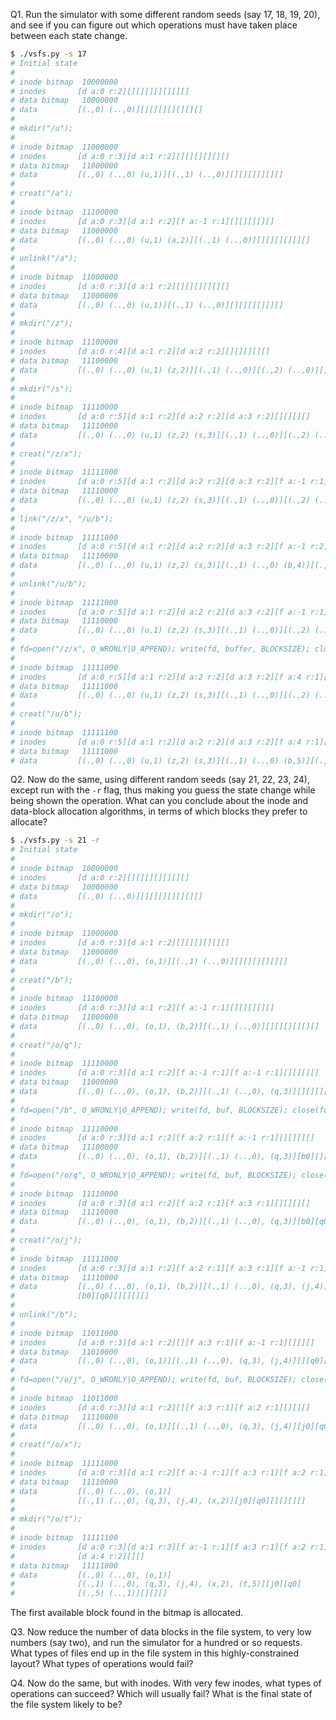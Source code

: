 Q1. Run the simulator with some different random seeds (say 17, 18, 19, 20), and see if you can figure out which operations must have taken place between each state change.

```sh
$ ./vsfs.py -s 17
# Initial state
#
# inode bitmap  10000000
# inodes       [d a:0 r:2][][][][][][][]
# data bitmap   10000000
# data         [(.,0) (..,0)][][][][][][][]
#
# mkdir("/u");
#
# inode bitmap  11000000
# inodes       [d a:0 r:3][d a:1 r:2][][][][][][]
# data bitmap   11000000
# data         [(.,0) (..,0) (u,1)][(.,1) (..,0)][][][][][][]
#
# creat("/a");
#
# inode bitmap  11100000
# inodes       [d a:0 r:3][d a:1 r:2][f a:-1 r:1][][][][][]
# data bitmap   11000000
# data         [(.,0) (..,0) (u,1) (a,2)][(.,1) (..,0)][][][][][][]
#
# unlink("/a");
#
# inode bitmap  11000000
# inodes       [d a:0 r:3][d a:1 r:2][][][][][][]
# data bitmap   11000000
# data         [(.,0) (..,0) (u,1)][(.,1) (..,0)][][][][][][]
#
# mkdir("/z");
#
# inode bitmap  11100000
# inodes       [d a:0 r:4][d a:1 r:2][d a:2 r:2][][][][][]
# data bitmap   11100000
# data         [(.,0) (..,0) (u,1) (z,2)][(.,1) (..,0)][(.,2) (..,0)][][][][][]
#
# mkdir("/s");
#
# inode bitmap  11110000
# inodes       [d a:0 r:5][d a:1 r:2][d a:2 r:2][d a:3 r:2][][][][]
# data bitmap   11110000
# data         [(.,0) (..,0) (u,1) (z,2) (s,3)][(.,1) (..,0)][(.,2) (..,0)][(.,3) (..,0)][][][][]
#
# creat("/z/x");
#
# inode bitmap  11111000
# inodes       [d a:0 r:5][d a:1 r:2][d a:2 r:2][d a:3 r:2][f a:-1 r:1][][][]
# data bitmap   11110000
# data         [(.,0) (..,0) (u,1) (z,2) (s,3)][(.,1) (..,0)][(.,2) (..,0) (x,4)][(.,3) (..,0)][][][][]
#
# link("/z/x", "/u/b");
#
# inode bitmap  11111000
# inodes       [d a:0 r:5][d a:1 r:2][d a:2 r:2][d a:3 r:2][f a:-1 r:2][][][]
# data bitmap   11110000
# data         [(.,0) (..,0) (u,1) (z,2) (s,3)][(.,1) (..,0) (b,4)][(.,2) (..,0) (x,4)][(.,3) (..,0)][][][][]
#
# unlink("/u/b");
#
# inode bitmap  11111000
# inodes       [d a:0 r:5][d a:1 r:2][d a:2 r:2][d a:3 r:2][f a:-1 r:1][][][]
# data bitmap   11110000
# data         [(.,0) (..,0) (u,1) (z,2) (s,3)][(.,1) (..,0)][(.,2) (..,0) (x,4)][(.,3) (..,0)][][][][]
#
# fd=open("/z/x", O_WRONLY|O_APPEND); write(fd, buffer, BLOCKSIZE); close(fd);
#
# inode bitmap  11111000
# inodes       [d a:0 r:5][d a:1 r:2][d a:2 r:2][d a:3 r:2][f a:4 r:1][][][]
# data bitmap   11111000
# data         [(.,0) (..,0) (u,1) (z,2) (s,3)][(.,1) (..,0)][(.,2) (..,0) (x,4)][(.,3) (..,0)][v][][][]
#
# creat("/u/b");
#
# inode bitmap  11111100
# inodes       [d a:0 r:5][d a:1 r:2][d a:2 r:2][d a:3 r:2][f a:4 r:1][f a:-1 r:1][][]
# data bitmap   11111000
# data         [(.,0) (..,0) (u,1) (z,2) (s,3)][(.,1) (..,0) (b,5)][(.,2) (..,0) (x,4)][(.,3) (..,0)][v][][][]
```

Q2. Now do the same, using different random seeds (say 21, 22, 23, 24), except run with the `-r` flag, thus making you guess the state change while being shown the operation. What can you conclude about the inode and data-block allocation algorithms, in terms of which blocks they prefer to allocate?

```sh
$ ./vsfs.py -s 21 -r
# Initial state
#
# inode bitmap  10000000
# inodes       [d a:0 r:2][][][][][][][]
# data bitmap   10000000
# data         [(.,0) (..,0)][][][][][][][]
#
# mkdir("/o");
#
# inode bitmap  11000000
# inodes       [d a:0 r:3][d a:1 r:2][][][][][][]
# data bitmap   11000000
# data         [(.,0) (..,0), (o,1)][(.,1) (..,0)][][][][][][]
#
# creat("/b");
#
# inode bitmap  11100000
# inodes       [d a:0 r:3][d a:1 r:2][f a:-1 r:1][][][][][]
# data bitmap   11000000
# data         [(.,0) (..,0), (o,1), (b,2)][(.,1) (..,0)][][][][][][]
#
# creat("/o/q");
#
# inode bitmap  11110000
# inodes       [d a:0 r:3][d a:1 r:2][f a:-1 r:1][f a:-1 r:1][][][][]
# data bitmap   11000000
# data         [(.,0) (..,0), (o,1), (b,2)][(.,1) (..,0), (q,3)][][][][][][]
#
# fd=open("/b", O_WRONLY|O_APPEND); write(fd, buf, BLOCKSIZE); close(fd);
#
# inode bitmap  11110000
# inodes       [d a:0 r:3][d a:1 r:2][f a:2 r:1][f a:-1 r:1][][][][]
# data bitmap   11100000
# data         [(.,0) (..,0), (o,1), (b,2)][(.,1) (..,0), (q,3)][b0][][][][][]
#
# fd=open("/o/q", O_WRONLY|O_APPEND); write(fd, buf, BLOCKSIZE); close(fd);
#
# inode bitmap  11110000
# inodes       [d a:0 r:3][d a:1 r:2][f a:2 r:1][f a:3 r:1][][][][]
# data bitmap   11110000
# data         [(.,0) (..,0), (o,1), (b,2)][(.,1) (..,0), (q,3)][b0][q0][][][][]
#
# creat("/o/j");
#
# inode bitmap  11111000
# inodes       [d a:0 r:3][d a:1 r:2][f a:2 r:1][f a:3 r:1][f a:-1 r:1][][][]
# data bitmap   11110000
# data         [(.,0) (..,0), (o,1), (b,2)][(.,1) (..,0), (q,3), (j,4)]
#              [b0][q0][][][][]
#
# unlink("/b");
#
# inode bitmap  11011000
# inodes       [d a:0 r:3][d a:1 r:2][][f a:3 r:1][f a:-1 r:1][][][]
# data bitmap   11010000
# data         [(.,0) (..,0), (o,1)][(.,1) (..,0), (q,3), (j,4)][][q0][][][][]
#
# fd=open("/o/j", O_WRONLY|O_APPEND); write(fd, buf, BLOCKSIZE); close(fd);
#
# inode bitmap  11011000
# inodes       [d a:0 r:3][d a:1 r:2][][f a:3 r:1][f a:2 r:1][][][]
# data bitmap   11110000
# data         [(.,0) (..,0), (o,1)][(.,1) (..,0), (q,3), (j,4)][j0][q0][][][][]
#
# creat("/o/x");
#
# inode bitmap  11111000
# inodes       [d a:0 r:3][d a:1 r:2][f a:-1 r:1][f a:3 r:1][f a:2 r:1][][][]
# data bitmap   11110000
# data         [(.,0) (..,0), (o,1)]
#              [(.,1) (..,0), (q,3), (j,4), (x,2)][j0][q0][][][][]
#
# mkdir("/o/t");
#
# inode bitmap  11111100
# inodes       [d a:0 r:3][d a:1 r:3][f a:-1 r:1][f a:3 r:1][f a:2 r:1]
#              [d a:4 r:2][][]
# data bitmap   11111000
# data         [(.,0) (..,0), (o,1)]
#              [(.,1) (..,0), (q,3), (j,4), (x,2), (t,5)][j0][q0]
#              [(.,5) (..,1)][][][]
```

The first available block found in the bitmap is allocated.

Q3. Now reduce the number of data blocks in the file system, to very low numbers (say two), and run the simulator for a hundred or so requests. What types of files end up in the file system in this highly-constrained layout? What types of operations would fail?

Q4. Now do the same, but with inodes. With very few inodes, what types of operations can succeed? Which will usually fail? What is the final state of the file system likely to be?
